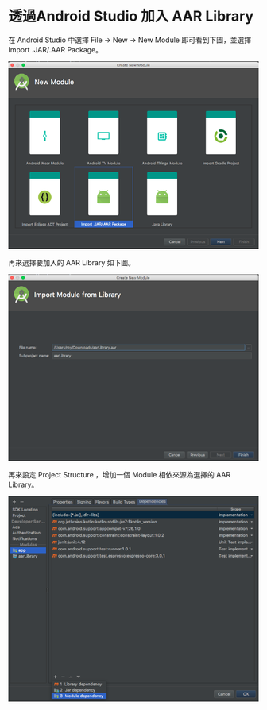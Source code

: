 # 透過Android Studio 加入 AAR Library



在 Android Studio 中選擇 File -> New -> New Module 即可看到下圖，並選擇 Import .JAR/.AAR Package。

![](README_images/import_aar.png)

再來選擇要加入的 AAR Library 如下圖。

![](README_images/select_aar_file.png)

再來設定 Project Structure ，增加一個 Module 相依來源為選擇的 AAR Library。

![](README_images/dependencies_aar.png)